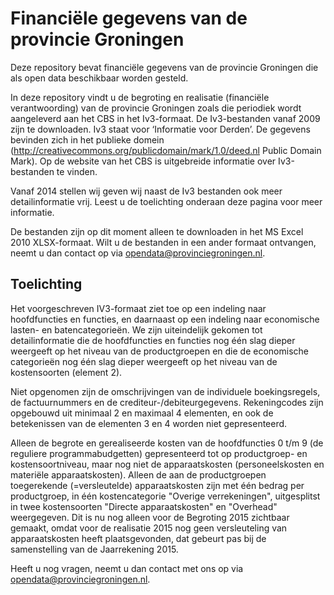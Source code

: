 # Financiële gegevens van de provincie Groningen
Deze repository bevat financiële gegevens van de provincie Groningen die als open data beschikbaar worden gesteld.

In deze repository vindt u de begroting en realisatie (financiële verantwoording) van de provincie Groningen zoals die periodiek wordt aangeleverd aan het CBS in het Iv3-formaat. De Iv3-bestanden vanaf 2009 zijn te downloaden. Iv3 staat voor ‘Informatie voor Derden’. De gegevens bevinden zich in het publieke domein (http://creativecommons.org/publicdomain/mark/1.0/deed.nl Public Domain Mark). Op de website van het CBS is uitgebreide informatie over Iv3-bestanden te vinden.

Vanaf 2014 stellen wij geven wij naast de Iv3 bestanden ook meer detailinformatie vrij. Leest u de toelichting onderaan deze pagina voor meer informatie.

De bestanden zijn op dit moment alleen te downloaden in het MS Excel 2010 XLSX-formaat. Wilt u de bestanden in een ander formaat ontvangen, neemt u dan contact op via opendata@provinciegroningen.nl.

## Toelichting
Het voorgeschreven IV3-formaat ziet toe op een indeling naar hoofdfuncties en functies, en daarnaast op een indeling naar economische lasten- en batencategorieën. We zijn uiteindelijk gekomen tot detailinformatie die de hoofdfuncties en functies nog één slag dieper weergeeft op het niveau van de productgroepen en die de economische categorieën nog één slag dieper weergeeft op het niveau van de kostensoorten (element 2).

Niet opgenomen zijn de omschrijvingen van de individuele boekingsregels, de factuurnummers en de crediteur-/debiteurgegevens. Rekeningcodes zijn opgebouwd uit minimaal 2 en maximaal 4 elementen, en ook de betekenissen van de elementen 3 en 4 worden niet gepresenteerd.

Alleen de begrote en gerealiseerde kosten van de hoofdfuncties 0 t/m 9 (de reguliere programmabudgetten) gepresenteerd tot op productgroep- en kostensoortniveau, maar nog niet de apparaatskosten (personeelskosten en materiële apparaatskosten). Alleen de aan de productgroepen toegerekende (=versleutelde) apparaatskosten zijn met één bedrag per productgroep, in één kostencategorie "Overige verrekeningen", uitgesplitst in twee kostensoorten "Directe apparaatskosten" en "Overhead" weergegeven. Dit is nu nog alleen voor de Begroting 2015 zichtbaar gemaakt, omdat voor de realisatie 2015 nog geen versleuteling van apparaatskosten heeft plaatsgevonden, dat gebeurt pas bij de samenstelling van de Jaarrekening 2015.

Heeft u nog vragen, neemt u dan contact met ons op via opendata@provinciegroningen.nl.
